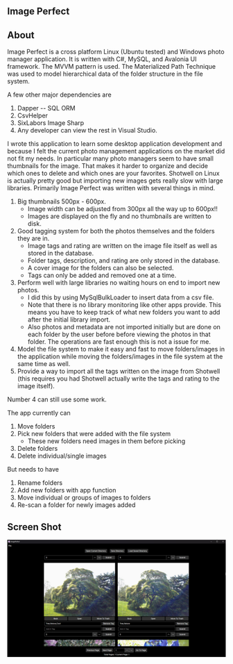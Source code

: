 ## Image Perfect

## About
Image Perfect is a cross platform Linux (Ubuntu tested) and Windows photo manager application. It is written with C#, MySQL, and Avalonia UI framework. The MVVM pattern is used. The Materialized Path Technique was used to model hierarchical data of the folder structure in the file system.

A few other major dependencies are 
1. Dapper -- SQL ORM
2. CsvHelper
3. SixLabors Image Sharp
4. Any developer can view the rest in Visual Studio.


I wrote this application to learn some desktop application development and because I felt the current photo management applications on the market did not fit my needs. In particular many photo managers seem to have small thumbnails for the image. That makes it harder to organize and decide which ones to delete and which ones are your favorites. Shotwell on Linux is actually pretty good but importing new images gets really slow with large libraries. Primarily Image Perfect was written with several things in mind. 

1. Big thumbnails 500px - 600px.
	* Image width can be adjusted from 300px all the way up to 600px!!
	* Images are displayed on the fly and no thumbnails are written to disk.
2. Good tagging system for both the photos themselves and the folders they are in.
	* Image tags and rating are written on the image file itself as well as stored in the database. 
	* Folder tags, description, and rating are only stored in the database.
	* A cover image for the folders can also be selected.
	* Tags can only be added and removed one at a time.
3. Perform well with large libraries no waiting hours on end to import new photos.
	* I did this by using MySqlBulkLoader to insert data from a csv file.
	* Note that there is no library monitoring like other apps provide. This means you have to keep track of what new folders you want to add after the initial library import.
	* Also photos and metadata are not imported initially but are done on each folder by the user before before viewing the photos in that folder. The operations are fast enough this is not a issue for me. 
4. Model the file system to make it easy and fast to move folders/images in the application while moving the folders/images in the file system at the same time as well.
5. Provide a way to import all the tags written on the image from Shotwell (this requires you had Shotwell actually write the tags and rating to the image itself).

Number 4 can still use some work. 

The app currently can 

1. Move folders
2. Pick new folders that were added with the file system 
	* These new folders need images in them before picking
3. Delete folders
4. Delete individual/single images

But needs to have

1. Rename folders
2. Add new folders with app function
3. Move individual or groups of images to folders
4. Re-scan a folder for newly images added

## Screen Shot

![Image](AppScreenShot4-2-25.png)


 


